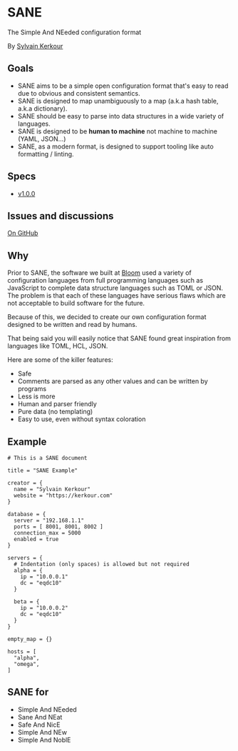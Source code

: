 # SANE

The Simple And NEeded configuration format

By <a href="https://kerkour.com" target="_blank" rel="noopener noreferrer">Sylvain Kerkour</a>

## Goals

* SANE aims to be a simple open configuration format that's easy to read due to obvious and consistent semantics.
* SANE is designed to map unambiguously to a map (a.k.a hash table, a.k.a dictionary).
* SANE should be easy to parse into data structures in a wide variety of languages.
* SANE is designed to be **human to machine** not machine to machine (YAML, JSON...)
* SANE, as a modern format, is designed to support tooling like auto formatting / linting.


## Specs

* [v1.0.0](versions/v1.0.0)



## Issues and discussions

<a href="https://github.com/bloom42/sane/issues" target="_blank" rel="noopener">On GitHub</a>


## Why

Prior to SANE, the software we built at [Bloom](https://bloom.sh) used a variety of
configuration languages from full programming languages such as JavaScript to complete data structure
languages such as TOML or JSON. The problem is that each of these languages have serious flaws which are
not acceptable to build software for the future.

Because of this, we decided to create our own configuration format designed to be written and read
by humans.

That being said you will easily notice that SANE found great inspiration from languages like TOML,
HCL, JSON.

Here are some of the killer features:

* Safe
* Comments are parsed as any other values and can be written by programs
* Less is more
* Human and parser friendly
* Pure data (no templating)
* Easy to use, even without syntax coloration



## Example

```sane
# This is a SANE document

title = "SANE Example"

creator = {
  name = "Sylvain Kerkour"
  website = "https://kerkour.com"
}

database = {
  server = "192.168.1.1"
  ports = [ 8001, 8001, 8002 ]
  connection_max = 5000
  enabled = true
}

servers = {
  # Indentation (only spaces) is allowed but not required
  alpha = {
    ip = "10.0.0.1"
    dc = "eqdc10"
  }

  beta = {
    ip = "10.0.0.2"
    dc = "eqdc10"
  }
}

empty_map = {}

hosts = [
  "alpha",
  "omega",
]
```

## SANE for

* Simple And NEeded
* Sane And NEat
* Safe And NicE
* Simple And NEw
* Simple And NoblE
